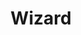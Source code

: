 ---
title: "Wizard"
layout: full-mixed-external
theme:
    backgroundColor: black
thumbnails:
    - url: "https://do9h9xpl264c0.cloudfront.net/objects/5a19e01e09803b785608fd8514d80279333e274ff2b621ccc3c072fb349d16af"
    - url: "https://do9h9xpl264c0.cloudfront.net/objects/15c060fb719618831c16861bc96cc2fb9af496d311d655c88b9d50c1c4c19dd9"

media:
    - url: "https://do9h9xpl264c0.cloudfront.net/objects/5a19e01e09803b785608fd8514d80279333e274ff2b621ccc3c072fb349d16af"
    - url: "https://do9h9xpl264c0.cloudfront.net/objects/fe5f05d892bb69e4b7cf21d5abf0058033b41791e13ff6ab79f06b30fec15c37?format=.webm"
---